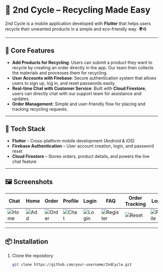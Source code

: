 # 📱 2nd Cycle – Recycling Made Easy  

2nd Cycle is a mobile application developed with **Flutter** that helps users recycle their unwanted products in a simple and eco-friendly way. 🌍♻️  

---

## 🔹 Core Features  
- **Add Products for Recycling**: Users can submit a product they want to recycle by creating an order directly in the app. Our team then collects the materials and processes them for recycling.  
- **User Accounts with Firebase**: Secure authentication system that allows users to sign up, log in, and reset passwords easily.  
- **Real-time Chat with Customer Service**: Built with **Cloud Firestore**, users can directly chat with our support team for assistance and updates.  
- **Order Management**: Simple and user-friendly flow for placing and tracking recycling requests.  

---

## 🔹 Tech Stack  
- **Flutter** – Cross-platform mobile development (Android & iOS)  
- **Firebase Authentication** – User account creation, login, and password reset  
- **Cloud Firestore** – Stores orders, product details, and powers the live chat feature  

---

## 🖼️ Screenshots  

| Chat | Home | Order | Profile | Login | FAQ | Order Tracking | Login | Register |Reset Password |
|------|-------------|-------|------|-------|----------|----------------|---------|----------|--------|
| ![Home](https://github.com/user-attachments/assets/e2dd1907-a003-441f-b2d0-e3e9b50f2c1b) | ![Add](https://github.com/user-attachments/assets/57bb4fce-ffc2-468f-8569-4300c61812bd) | ![Order](https://github.com/user-attachments/assets/f7c399f3-308f-4136-a100-48600302c10f) | ![Chat](https://github.com/user-attachments/assets/1fd78ba8-7af3-4657-a8b8-2214ee29dc65) | ![Login](https://github.com/user-attachments/assets/34ed2a84-d858-443c-a155-178b46232d06) | ![Register](https://github.com/user-attachments/assets/e2829f21-a5de-40ab-a0ab-965394e66749) | ![Reset](https://github.com/user-attachments/assets/f7ca87c0-702b-4293-8770-52604d808269) | ![Profile](https://github.com/user-attachments/assets/7e827ae2-e1ea-4e9b-ba66-88cd632d5096) | ![Settings](https://github.com/user-attachments/assets/22a7380b-0e8a-48bb-a874-0dc0994906ad) | ![Extra](https://github.com/user-attachments/assets/cb7d35ce-ec70-4155-b81a-8b2fb0a63d0a)

---

## 📦 Installation  
1. Clone the repository  
   ```bash
   git clone https://github.com/your-username/2ndCycle.git
